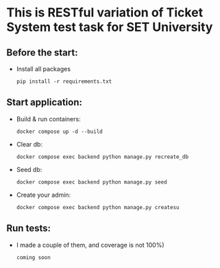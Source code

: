 # This is RESTful variation of Ticket System test task for SET University

Before the start:
 - 
- Install all packages

      pip install -r requirements.txt 

Start application:
 - 
- Build & run containers:

      docker compose up -d --build

- Clear db:

      docker compose exec backend python manage.py recreate_db
- Seed db:

      docker compose exec backend python manage.py seed
- Create your admin:

      docker compose exec backend python manage.py createsu

Run tests:
 -
- I made a couple of them, and coverage is not 100%)
    
      coming soon